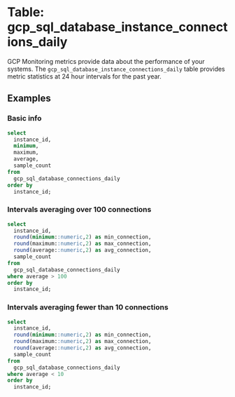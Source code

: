 # Table: gcp_sql_database_instance_connections_daily

GCP Monitoring metrics provide data about the performance of your systems. The `gcp_sql_database_instance_connections_daily` table provides metric statistics at 24 hour intervals for the past year.

## Examples

### Basic info

```sql
select
  instance_id,
  minimum,
  maximum,
  average,
  sample_count
from
  gcp_sql_database_connections_daily
order by
  instance_id;
```

### Intervals averaging over 100 connections

```sql
select
  instance_id,
  round(minimum::numeric,2) as min_connection,
  round(maximum::numeric,2) as max_connection,
  round(average::numeric,2) as avg_connection,
  sample_count
from
  gcp_sql_database_connections_daily
where average > 100
order by
  instance_id;
```

### Intervals averaging fewer than 10 connections

```sql
select
  instance_id,
  round(minimum::numeric,2) as min_connection,
  round(maximum::numeric,2) as max_connection,
  round(average::numeric,2) as avg_connection,
  sample_count
from
  gcp_sql_database_connections_daily
where average < 10
order by
  instance_id;
```
